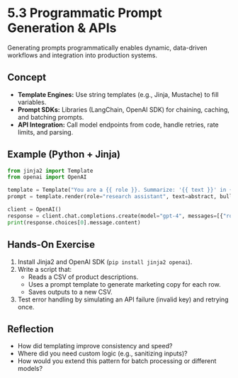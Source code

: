 # 5.3 Programmatic Prompt Generation & APIs

Generating prompts programmatically enables dynamic, data-driven workflows and integration into production systems.

## Concept

- **Template Engines:** Use string templates (e.g., Jinja, Mustache) to fill variables.  
- **Prompt SDKs:** Libraries (LangChain, OpenAI SDK) for chaining, caching, and batching prompts.  
- **API Integration:** Call model endpoints from code, handle retries, rate limits, and parsing.

## Example (Python + Jinja)

```python
from jinja2 import Template
from openai import OpenAI

template = Template("You are a {{ role }}. Summarize: '{{ text }}' in {{ bullets }} bullets.")
prompt = template.render(role="research assistant", text=abstract, bullets=3)

client = OpenAI()
response = client.chat.completions.create(model="gpt-4", messages=[{"role": "user", "content": prompt}])
print(response.choices[0].message.content)
```

## Hands-On Exercise

1. Install Jinja2 and OpenAI SDK (`pip install jinja2 openai`).  
2. Write a script that:
   - Reads a CSV of product descriptions.
   - Uses a prompt template to generate marketing copy for each row.
   - Saves outputs to a new CSV.  
3. Test error handling by simulating an API failure (invalid key) and retrying once.

## Reflection

- How did templating improve consistency and speed?  
- Where did you need custom logic (e.g., sanitizing inputs)?  
- How would you extend this pattern for batch processing or different models?
